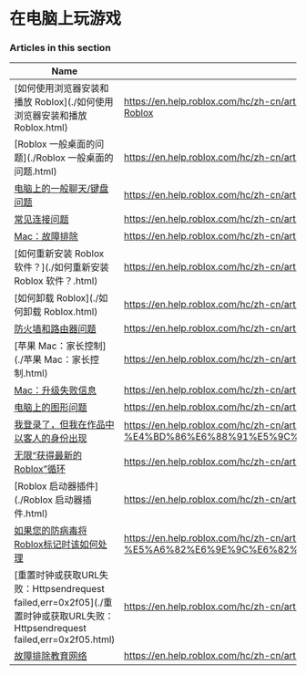 # 在电脑上玩游戏   
### Articles in this section
Name|URL
-|-
[如何使用浏览器安装和播放 Roblox](./如何使用浏览器安装和播放 Roblox.html) |https://en.help.roblox.com/hc/zh-cn/articles/204473560-%E5%A6%82%E4%BD%95%E4%BD%BF%E7%94%A8%E6%B5%8F%E8%A7%88%E5%99%A8%E5%AE%89%E8%A3%85%E5%92%8C%E6%92%AD%E6%94%BE-Roblox
[Roblox 一般桌面的问题](./Roblox 一般桌面的问题.html) |https://en.help.roblox.com/hc/zh-cn/articles/203312870-Roblox-%E4%B8%80%E8%88%AC%E6%A1%8C%E9%9D%A2%E7%9A%84%E9%97%AE%E9%A2%98
[电脑上的一般聊天/键盘问题](./电脑上的一般聊天-键盘问题.html) |https://en.help.roblox.com/hc/zh-cn/articles/203313040-%E7%94%B5%E8%84%91%E4%B8%8A%E7%9A%84%E4%B8%80%E8%88%AC%E8%81%8A%E5%A4%A9-%E9%94%AE%E7%9B%98%E9%97%AE%E9%A2%98
[常见连接问题](./常见连接问题.html) |https://en.help.roblox.com/hc/zh-cn/articles/203312880-%E5%B8%B8%E8%A7%81%E8%BF%9E%E6%8E%A5%E9%97%AE%E9%A2%98
[Mac：故障排除](./Mac：故障排除.html) |https://en.help.roblox.com/hc/zh-cn/articles/203312990-Mac-%E6%95%85%E9%9A%9C%E6%8E%92%E9%99%A4
[如何重新安装 Roblox 软件？](./如何重新安装 Roblox 软件？.html) |https://en.help.roblox.com/hc/zh-cn/articles/203312910-%E5%A6%82%E4%BD%95%E9%87%8D%E6%96%B0%E5%AE%89%E8%A3%85-Roblox-%E8%BD%AF%E4%BB%B6-
[如何卸载 Roblox](./如何卸载 Roblox.html) |https://en.help.roblox.com/hc/zh-cn/articles/203312980-%E5%A6%82%E4%BD%95%E5%8D%B8%E8%BD%BD-Roblox
[防火墙和路由器问题](./防火墙和路由器问题.html) |https://en.help.roblox.com/hc/zh-cn/articles/203312840-%E9%98%B2%E7%81%AB%E5%A2%99%E5%92%8C%E8%B7%AF%E7%94%B1%E5%99%A8%E9%97%AE%E9%A2%98
[苹果 Mac：家长控制](./苹果 Mac：家长控制.html) |https://en.help.roblox.com/hc/zh-cn/articles/203313010-%E8%8B%B9%E6%9E%9C-Mac-%E5%AE%B6%E9%95%BF%E6%8E%A7%E5%88%B6
[Mac：升级失败信息](./Mac：升级失败信息.html) |https://en.help.roblox.com/hc/zh-cn/articles/203313000-Mac-%E5%8D%87%E7%BA%A7%E5%A4%B1%E8%B4%A5%E4%BF%A1%E6%81%AF
[电脑上的图形问题](./电脑上的图形问题.html) |https://en.help.roblox.com/hc/zh-cn/articles/203312790-%E7%94%B5%E8%84%91%E4%B8%8A%E7%9A%84%E5%9B%BE%E5%BD%A2%E9%97%AE%E9%A2%98
[我登录了，但我在作品中以客人的身份出现](./我登录了，但我在作品中以客人的身份出现.html) |https://en.help.roblox.com/hc/zh-cn/articles/205211416-%E6%88%91%E7%99%BB%E5%BD%95%E4%BA%86-%E4%BD%86%E6%88%91%E5%9C%A8%E4%BD%9C%E5%93%81%E4%B8%AD%E4%BB%A5%E5%AE%A2%E4%BA%BA%E7%9A%84%E8%BA%AB%E4%BB%BD%E5%87%BA%E7%8E%B0
[无限“获得最新的Roblox”循环](./无限“获得最新的Roblox”循环.html) |https://en.help.roblox.com/hc/zh-cn/articles/203312940-%E6%97%A0%E9%99%90-%E8%8E%B7%E5%BE%97%E6%9C%80%E6%96%B0%E7%9A%84Roblox-%E5%BE%AA%E7%8E%AF
[Roblox 启动器插件](./Roblox 启动器插件.html) |https://en.help.roblox.com/hc/zh-cn/articles/203313020-Roblox-%E5%90%AF%E5%8A%A8%E5%99%A8%E6%8F%92%E4%BB%B6
[如果您的防病毒将Roblox标记时该如何处理](./如果您的防病毒将Roblox标记时该如何处理.html) |https://en.help.roblox.com/hc/zh-cn/articles/203313030-%E5%A6%82%E6%9E%9C%E6%82%A8%E7%9A%84%E9%98%B2%E7%97%85%E6%AF%92%E5%B0%86Roblox%E6%A0%87%E8%AE%B0%E6%97%B6%E8%AF%A5%E5%A6%82%E4%BD%95%E5%A4%84%E7%90%86
[重置时钟或获取URL失败：Httpsendrequest failed,err=0x2f05](./重置时钟或获取URL失败：Httpsendrequest failed,err=0x2f05.html) |https://en.help.roblox.com/hc/zh-cn/articles/203312830-%E9%87%8D%E7%BD%AE%E6%97%B6%E9%92%9F%E6%88%96%E8%8E%B7%E5%8F%96URL%E5%A4%B1%E8%B4%A5-Httpsendrequest-failed-err-0x2f05
[故障排除教育网络](./故障排除教育网络.html) |https://en.help.roblox.com/hc/zh-cn/articles/115005744663-%E6%95%85%E9%9A%9C%E6%8E%92%E9%99%A4%E6%95%99%E8%82%B2%E7%BD%91%E7%BB%9C